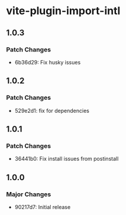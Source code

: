 # vite-plugin-import-intl

## 1.0.3

### Patch Changes

- 6b36d29: Fix husky issues

## 1.0.2

### Patch Changes

- 529e2d1: fix for dependencies

## 1.0.1

### Patch Changes

- 36441b0: Fix install issues from postinstall

## 1.0.0

### Major Changes

- 90217d7: Initial release
